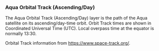 ### Aqua Orbital Track (Ascending/Day)
The Aqua Orbital Track (Ascending/Day) layer is the path of the Aqua satellite on its ascending/day-time orbit. Orbit Track times are shown in Coordinated Universal Time (UTC). Local overpass time at the equator is normally 13:30.

Orbital Track information from <https://www.space-track.org/>.
